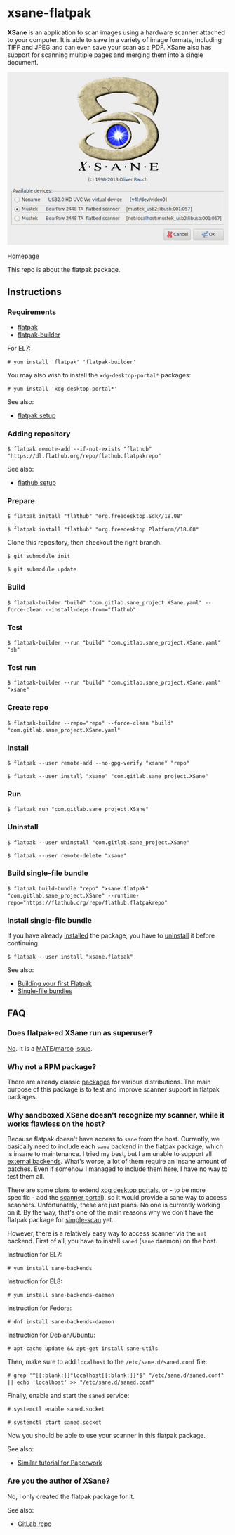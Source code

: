 # xsane-flatpak

**XSane** is an application to scan images using a hardware scanner attached to your computer. It is able to save in a variety of image formats, including TIFF and JPEG and can even save your scan as a PDF. XSane also has support for scanning multiple pages and merging them into a single document.

![xsane-flatpak screenshot](xsane-flatpak.png)

[Homepage](http://www.sane-project.org/sane-frontends.html)

This repo is about the flatpak package.

## Instructions

### Requirements

* [flatpak](https://github.com/flatpak/flatpak)
* [flatpak-builder](https://github.com/flatpak/flatpak-builder)

For EL7:

```
# yum install 'flatpak' 'flatpak-builder'
```

You may also wish to install the `xdg-desktop-portal*` packages:

```
# yum install 'xdg-desktop-portal*'
```

See also:

* [flatpak setup](https://flatpak.org/setup)

### Adding repository

```
$ flatpak remote-add --if-not-exists "flathub" "https://dl.flathub.org/repo/flathub.flatpakrepo"
```

See also:

* [flathub setup](http://docs.flatpak.org/en/latest/using-flatpak.html#add-a-remote)

### Prepare

```
$ flatpak install "flathub" "org.freedesktop.Sdk//18.08"
```

```
$ flatpak install "flathub" "org.freedesktop.Platform//18.08"
```

Clone this repository, then checkout the right branch.

```
$ git submodule init
```

```
$ git submodule update
```

### Build

```
$ flatpak-builder "build" "com.gitlab.sane_project.XSane.yaml" --force-clean --install-deps-from="flathub"
```

### Test

```
$ flatpak-builder --run "build" "com.gitlab.sane_project.XSane.yaml" "sh"
```

### Test run

```
$ flatpak-builder --run "build" "com.gitlab.sane_project.XSane.yaml" "xsane"
```

### Create repo

```
$ flatpak-builder --repo="repo" --force-clean "build" "com.gitlab.sane_project.XSane.yaml"
```

### Install

```
$ flatpak --user remote-add --no-gpg-verify "xsane" "repo"
```

```
$ flatpak --user install "xsane" "com.gitlab.sane_project.XSane"
```

### Run

```
$ flatpak run "com.gitlab.sane_project.XSane"
```

### Uninstall

```
$ flatpak --user uninstall "com.gitlab.sane_project.XSane"
```

```
$ flatpak --user remote-delete "xsane"
```

### Build single-file bundle

```
$ flatpak build-bundle "repo" "xsane.flatpak" "com.gitlab.sane_project.XSane" --runtime-repo="https://flathub.org/repo/flathub.flatpakrepo"
```

### Install single-file bundle

If you have already [installed](#install) the package, you have to [uninstall](#uninstall) it before continuing.

```
$ flatpak --user install "xsane.flatpak"
```

See also:

* [Building your first Flatpak](http://docs.flatpak.org/en/latest/first-build.html)
* [Single-file bundles](http://docs.flatpak.org/en/latest/single-file-bundles.html#single-file-bundles)

## FAQ

### Does flatpak-ed XSane run as superuser?

[No](https://github.com/flatpak/flatpak/issues/1557). It is a [MATE](https://github.com/mate-desktop)/[marco](https://github.com/mate-desktop/marco) [issue](https://github.com/mate-desktop/marco/issues/301).

### Why not a RPM package?

There are already classic [packages](https://pkgs.org/download/xsane) for various distributions.
The main purpose of this package is to test and improve scanner support in flatpak packages.

### Why sandboxed XSane doesn't recognize my scanner, while it works flawless on the host?

Because flatpak doesn't have access to `sane` from the host. Currently, we basically need to include each `sane` backend in the flatpak package, which is insane to maintenance. I tried my best, but I am unable to support all [external backends](http://www.sane-project.org/lists/sane-backends-external.html). What's worse, a lot of them require an insane amount of patches. Even if somehow I managed to include them here, I have no way to test them all.

There are some plans to extend [xdg desktop portals](https://github.com/flatpak/xdg-desktop-portal/issues/13), or - to be more specific - add the [scanner portal](https://github.com/flatpak/xdg-desktop-portal/issues/218)), so it would provide a sane way to access scanners.
Unfortunately, these are just plans. No one is currently working on it.
By the way, that's one of the main reasons why we don't have the flatpak package for [simple-scan](https://gitlab.gnome.org/GNOME/simple-scan/issues/21) yet.

However, there is a relatively easy way to access scanner via the `net` backend.
First of all, you have to install `saned` (`sane` daemon) on the host.

Instruction for EL7:

```
# yum install sane-backends
```

Instruction for EL8:

```
# yum install sane-backends-daemon
```

Instruction for Fedora:

```
# dnf install sane-backends-daemon
```

Instruction for Debian/Ubuntu:

```
# apt-cache update && apt-get install sane-utils
```

Then, make sure to add `localhost` to the `/etc/sane.d/saned.conf` file:

```
# grep '^[[:blank:]]*localhost[[:blank:]]*$' "/etc/sane.d/saned.conf" || echo 'localhost' >> "/etc/sane.d/saned.conf"
```

Finally, enable and start the `saned` service:

```
# systemctl enable saned.socket
```

```
# systemctl start saned.socket
```

Now you should be able to use your scanner in this flatpak package.

See also:

* [Similar tutorial for Paperwork](https://gitlab.gnome.org/World/OpenPaperwork/paperwork/blob/master/flatpak/README.markdown#quick-start)

### Are you the author of XSane?

No, I only created the flatpak package for it.

See also:

* [GitLab repo](https://gitlab.com/sane-project/frontend/xsane)

